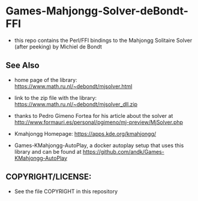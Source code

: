# Games-Mahjongg-Solver-deBondt-FFI

  * this repo contains the Perl/FFI bindings to the Mahjongg Solitaire Solver (after peeking) by Michiel de Bondt

## See Also

  * home page of the library: https://www.math.ru.nl/~debondt/mjsolver.html

  * link to the zip file with the library: https://www.math.ru.nl/~debondt/mjsolver_dll.zip

  * thanks to Pedro Gimeno Fortea for his article about the solver at
    http://www.formauri.es/personal/pgimeno/mj-preview/MjSolver.php

  * Kmahjongg Homepage: https://apps.kde.org/kmahjongg/

  * Games-KMahjongg-AutoPlay, a docker autoplay setup that uses this
    library and can be found at https://github.com/andk/Games-KMahjongg-AutoPlay

## COPYRIGHT/LICENSE:

  * See the file COPYRIGHT in this repository
